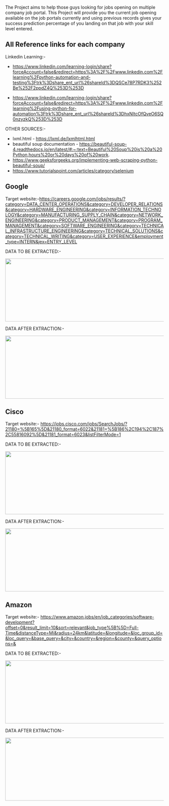 The Project aims to help those guys looking for jobs opening on multiple company job portal. This Project will provide you the current job opening available on the job portals currently and using previous records gives your success prediction percentage of you landing on that job with your skill level entered.

## All Reference links for each company

Linkedin Learning:-
* https://www.linkedin.com/learning-login/share?forceAccount=false&redirect=https%3A%2F%2Fwww.linkedin.com%2Flearning%2Fpython-automation-and-testing%3Ftrk%3Dshare_ent_url%26shareId%3DQSCe78P7RDK3%252Be%252F2ppdZ4Q%253D%253D

* https://www.linkedin.com/learning-login/share?forceAccount=false&redirect=https%3A%2F%2Fwww.linkedin.com%2Flearning%2Fusing-python-for-automation%3Ftrk%3Dshare_ent_url%26shareId%3DhxNItcOfQveO6SQ0nzyzkQ%253D%253D

OTHER SOURCES:-
* lxml.html - https://lxml.de/lxmlhtml.html
* beautiful soup documentation - https://beautiful-soup-4.readthedocs.io/en/latest/#:~:text=Beautiful%20Soup%20is%20a%20Python,hours%20or%20days%20of%20work.
* https://www.geeksforgeeks.org/implementing-web-scraping-python-beautiful-soup/
* https://www.tutorialspoint.com/articles/category/selenium


## Google
Target website:-https://careers.google.com/jobs/results/?category=DATA_CENTER_OPERATIONS&category=DEVELOPER_RELATIONS&category=HARDWARE_ENGINEERING&category=INFORMATION_TECHNOLOGY&category=MANUFACTURING_SUPPLY_CHAIN&category=NETWORK_ENGINEERING&category=PRODUCT_MANAGEMENT&category=PROGRAM_MANAGEMENT&category=SOFTWARE_ENGINEERING&category=TECHNICAL_INFRASTRUCTURE_ENGINEERING&category=TECHNICAL_SOLUTIONS&category=TECHNICAL_WRITING&category=USER_EXPERIENCE&employment_type=INTERN&jex=ENTRY_LEVEL

DATA TO BE EXTRACTED:-

<img src="https://user-images.githubusercontent.com/54525819/224471987-308db510-8752-46de-a39b-170cf72f5b65.png" width="800" height="200">

DATA AFTER EXTRACTION:-

<img src="https://user-images.githubusercontent.com/54525819/224472055-b1172639-1f08-425b-87ba-1a5c7ceae79e.png" width="800" height="200">

## Cisco
Target website:- https://jobs.cisco.com/jobs/SearchJobs/?21180=%5B165%5D&21180_format=6022&21181=%5B186%2C194%2C187%2C55816092%5D&21181_format=6023&listFilterMode=1

DATA TO BE EXTRACTED:-

<img src="https://user-images.githubusercontent.com/54525819/223161720-c2d368ca-1c2a-4fa6-8556-706ccee4f6a1.png" width="800" height="200">

DATA AFTER EXTRACTION:-

<img src="https://user-images.githubusercontent.com/54525819/223166472-6db779cb-c24f-4fba-b51a-06c83e284f9a.png" width="800" height="200">

## Amazon
Target website:- https://www.amazon.jobs/en/job_categories/software-development?offset=0&result_limit=10&sort=relevant&job_type%5B%5D=Full-Time&distanceType=Mi&radius=24km&latitude=&longitude=&loc_group_id=&loc_query=&base_query=&city=&country=&region=&county=&query_options=&

DATA TO BE EXTRACTED:-

<img src="https://user-images.githubusercontent.com/54525819/223167832-1d2d55c5-9ab1-457d-970b-e41b20c71789.png" width="800" height="200">

DATA AFTER EXTRACTION:-

<img src="https://user-images.githubusercontent.com/54525819/223168443-62b5778d-3403-4274-a9db-ce0a9b5c4dc6.png" width="800" height="200">

